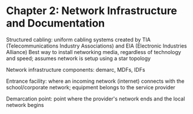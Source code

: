 # Chapter 2: Network Infrastructure and Documentation

Structured cabling: uniform cabling systems created by TIA (Telecommunications Industry Associations) and EIA (Electronic Industries Alliance)
Best way to install networking media, regardless of technology and speed; assumes network is setup using a star topology

Network infrastructure components: demarc, MDFs, IDFs

Entrance facility: where an incoming network (internet) connects with the school/corporate network; equipment belongs to the service provider

Demarcation point: point where the provider's network ends and the local network begins